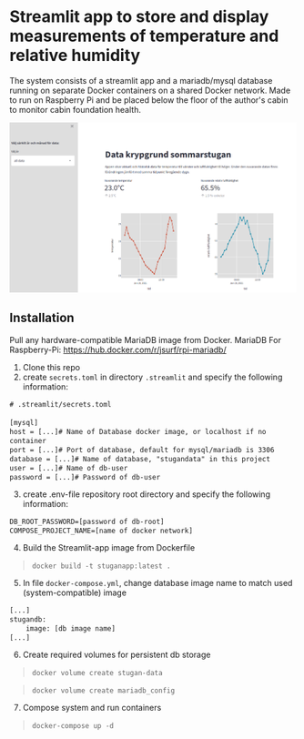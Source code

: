 # Streamlit app to store and display measurements of temperature and relative humidity

The system consists of a streamlit app and a mariadb/mysql database running on separate Docker containers on a shared Docker network.  Made to run on Raspberry Pi and be placed below the floor of the author's cabin to monitor cabin foundation health. 

![image of app running](/images/app_overview.png)

## Installation
Pull any hardware-compatible MariaDB image from Docker. MariaDB For Raspberry-Pi: https://hub.docker.com/r/jsurf/rpi-mariadb/

1. Clone this repo
2. create `secrets.toml` in directory `.streamlit` and specify the following information: 
```
# .streamlit/secrets.toml

[mysql]
host = [...]# Name of Database docker image, or localhost if no container 
port = [...]# Port of database, default for mysql/mariadb is 3306
database = [...]# Name of database, "stugandata" in this project
user = [...]# Name of db-user
password = [...]# Password of db-user
```
3. create .env-file repository root directory and specify the following information:
```
DB_ROOT_PASSWORD=[password of db-root]
COMPOSE_PROJECT_NAME=[name of docker network]
```
4. Build the Streamlit-app image from Dockerfile 
>`docker build -t stuganapp:latest .`
5. In file `docker-compose.yml`, change database image name to match used (system-compatible) image
>
```
[...]
stugandb:
    image: [db image name]
[...]
```

6. Create required volumes for persistent db storage
>`docker volume create stugan-data`

>`docker volume create mariadb_config`
7. Compose system and run containers
>`docker-compose up -d` 